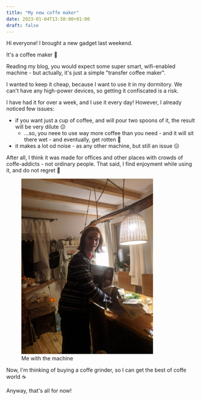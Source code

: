 ```yaml
---
title: "My new coffe maker"
date: 2023-01-04T13:50:00+01:00
draft: false
---
```


Hi everyone!
I brought a new gadget last weekend. 

It's a coffee maker 🎉

Reading my blog, you would expect some super smart, wifi-enabled machine - but actually, it's just a simple "transfer coffee maker".

I wanted to keep it cheap, because I want to use it in my dormitory. We can't have any high-power devices, so getting it confiscated is a risk.

I have had it for over a week, and I use it every day! However, I already noticed few issues:
- if you want just a cup of coffee, and will pour two spoons of it, the result will be very dilute 😕
   - ...so, you neee to use way more coffee than you need - and it will sit there wet - and eventually, get rotten 🤮
- it makes a lot od noise - as any other machine, but still an issue 😖

After all, I think it was made for offices and other places with crowds of coffe-addicts - not ordinary people. That said, I find enjoyment while using it, and do not regret 🥰

<figure>
  <img src="me-with-malwina.jpg" alt="Me with my coffe maker" width="350px">
  <figcaption>Me with the machine</figcaption>
</figure>

Now, I'm thinking of buying a coffe grinder, so I can get the best of coffe world ☕

Anyway, that's all for now!
